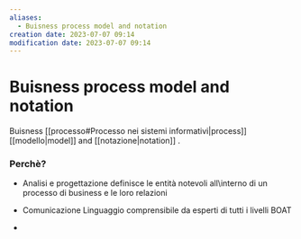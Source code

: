 ```yaml
---
aliases:
  - Buisness process model and notation
creation date: 2023-07-07 09:14
modification date: 2023-07-07 09:14
---
```

# Buisness process model and notation
Buisness [[processo#Processo nei sistemi informativi|process]] [[modello|model]] and [[notazione|notation]] .

### Perchè?
- Analisi e progettazione
  definisce le entità notevoli all\interno di un processo di business e le loro relazioni

- Comunicazione
  Linguaggio comprensibile da esperti di tutti i livelli BOAT

- 